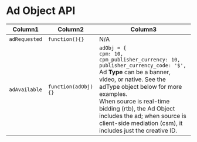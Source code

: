 # Ad Object API

|Column1|Column2|Column3|
|-------|-------|-------|
|```adRequested	```|```function(){}```|N/A|
|```adAvailable```|```function(adObj){}```|```adObj = {```<br>```cpm: 10,```<br>```cpm_publisher_currency: 10,```<br>```publisher_currency_code: '$',```<br>Ad **Type** can be a banner, video, or native. See the adType object below for more examples.<br>When source is real-time bidding (rtb), the Ad Object includes the ad; when source is client-side mediation (csm), it includes just the creative ID.|